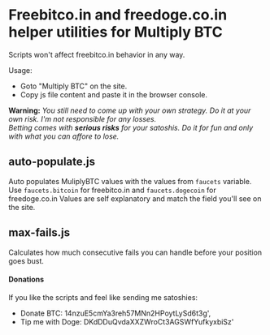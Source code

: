 # Freebitco.in and freedoge.co.in helper utilities for Multiply BTC

Scripts won't affect freebitco.in behavior in any way.  

Usage:
- Goto "Multiply BTC" on the site.
- Copy js file content and paste it in the browser console.


**Warning:**
_You still need to come up with your own strategy. Do it at your own risk. I'm not responsible for any losses._  
_Betting comes with **serious risks** for your satoshis. Do it for fun and only with what you can affore to lose._


## auto-populate.js
Auto populates MuliplyBTC values with the values from `faucets` variable.  
Use `faucets.bitcoin` for freebitco.in and `faucets.dogecoin` for freedoge.co.in
Values are self explanatory and match the field you'll see on the site.

## max-fails.js
Calculates how much consecutive fails you can handle before your position goes bust.

#### Donations
If you like the scripts and feel like sending me satoshies:  

* Donate BTC: 14nzuE5cmYa3reh57MNn2HPoytLySd6t3g',
* Tip me with Doge: DKdDDuQvdaXXZWroCt3AGSWfYufkyxbiSz'